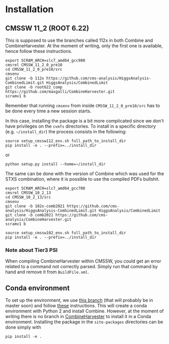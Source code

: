 # Installation

## CMSSW 11_2 (ROOT 6.22)

This is supposed to use the branches called 112x in both Combine and CombineHarvester. At the moment of writing, only the first one is available, hence follow these instructions.

```
export SCRAM_ARCH=slc7_amd64_gcc900
cmsrel CMSSW_11_2_0_pre10
cd CMSSW_11_2_0_pre10/src
cmsenv
git clone -b 112x https://github.com/cms-analysis/HiggsAnalysis-CombinedLimit.git HiggsAnalysis/CombinedLimit
git clone -b root622_comp https://github.com/maxgalli/CombineHarvester.git
scramv1 b
```

Remember that running ```cmsenv``` from inside ```CMSSW_11_2_0_pre10/src``` has to be done every time a new session starts.

In this case, installing the package is a bit more complicated since we don't have privileges on the ```cvmfs``` directories.
To install in a specific directory (e.g. ```~/install_dir```) the process consists in the following:

```
source setup_cmssw112_env.sh full_path_to_install_dir
pip install -e . --prefix=../install_dir
```

or

```
python setup.py install --home=~/install_dir
```

The same can be done with the version of Combine which was used for the STXS combination, where it is possible to use the compiled PDFs bullshit.

```
export SCRAM_ARCH=slc7_amd64_gcc700
cmsrel CMSSW_10_2_13
cd CMSSW_10_2_13/src
cmsenv
git clone -b 102x-comb2021 https://github.com/cms-analysis/HiggsAnalysis-CombinedLimit.git HiggsAnalysis/CombinedLimit
git clone -b comb2021 https://github.com/cms-analysis/CombineHarvester.git 
scramv1 b
```

```
source setup_cmssw102_env.sh full_path_to_install_dir
pip install -e . --prefix=../install_dir
```

### Note about Tier3 PSI

When compiling CombineHarvester within CMSSW, you could get an error related to a command not correctly parsed. Simply run that command by hand and remove it from ```BuildFile.xml```.

## Conda environment

To set up the environment, we use [this branch](https://github.com/cms-analysis/HiggsAnalysis-CombinedLimit/pull/648) (that will probably be in master soon) and follow [these](https://github.com/nsmith-/HiggsAnalysis-CombinedLimit/tree/root6.22-compat#standalone-compilation-with-conda) instructions. This will create a conda environment with Python 2 and install Combine. However, at the moment of writing there is no branch in [CombineHarvester](https://github.com/cms-analysis/CombineHarvester) to install it in a Conda environment.
Installing the package in the ```site-packages``` directories can be done simply with

```
pip install -e .
```
